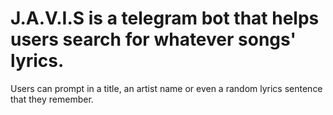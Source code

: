 # J.A.V.I.S is a telegram bot that helps users search for whatever songs' lyrics.
Users can prompt in a title, an artist name or even a random lyrics sentence that they remember.
